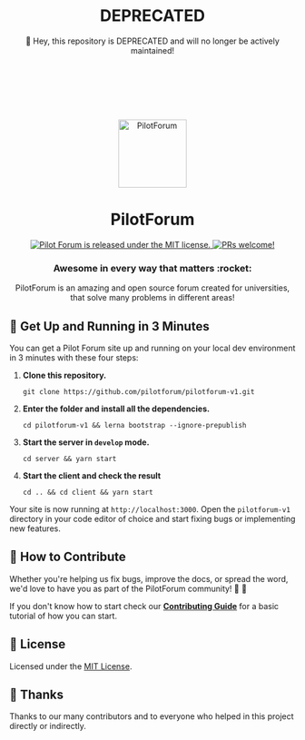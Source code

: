 <div align="center">
    <h1 align="center">DEPRECATED</h1>
    <p align="center">
        🚨 Hey, this repository is DEPRECATED and will no longer be actively maintained!
    </p>
</div>

<br />
<br />
<br />
<br />
<br />

<p align="center">
  <a href="#">
    <img alt="PilotForum" src=".github/assets/logo.png" width="120" />
  </a>
</p>
<h1 align="center">
  PilotForum
</h1>
<p align="center">
  <a href="LICENSE.md">
    <img src="https://img.shields.io/badge/license-MIT-blue.svg" alt="Pilot Forum is released under the MIT license." />
  </a>
  <a href="CONTRIBUTING.md">
    <img src="https://img.shields.io/badge/PRs-welcome-brightgreen.svg" alt="PRs welcome!" />
  </a>
</p>
<h3 align="center">
  Awesome in every way that matters :rocket:
</h3>
<p align="center">
  PilotForum is an amazing and open source forum created for universities, that solve many problems in different areas!
</p>

## 🚀 Get Up and Running in 3 Minutes

You can get a Pilot Forum site up and running on your local dev environment in 3 minutes with these four steps:

1. **Clone this repository.**

   ```shell
   git clone https://github.com/pilotforum/pilotforum-v1.git
   ```

2. **Enter the folder and install all the dependencies.**

   ```shell
   cd pilotforum-v1 && lerna bootstrap --ignore-prepublish
   ```

3. **Start the server in `develop` mode.**

   ```shell
   cd server && yarn start
   ```

4. **Start the client and check the result**

   ```shell
   cd .. && cd client && yarn start
   ```

Your site is now running at `http://localhost:3000`. Open the `pilotforum-v1` directory in your code editor of choice and start fixing bugs or implementing new features.

## 🤝 How to Contribute

Whether you're helping us fix bugs, improve the docs, or spread the word, we'd love to have you as part of the PilotForum community! :muscle: :purple_heart:

If you don't know how to start check our [**Contributing Guide**](CONTRIBUTING.md) for a basic tutorial of how you can start.

## :memo: License

Licensed under the [MIT License](./LICENSE).

## 💜 Thanks

Thanks to our many contributors and to everyone who helped in this project directly or indirectly.
